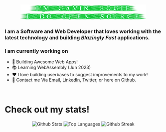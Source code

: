 <div align="center"><a href="https://www.gbogie.com/"><img width="80%" alt="Hey! I'm Gavin Bogie and I do Open Source!" src="./images/hey.png" /></a></div>

### I am a Software and Web Developer that loves working with the latest technology and building _Blazingly Fast_ applications.

### I am currently working on

- 🔨 Building Awesome Web Apps!
- 📚 Learning WebAssembly (Jun 2023)
- ❤️ I love building userbases to suggest improvements to my work!
- 💬 Contact me Via [Email](mailto:gbogie13@gmail.com), [LinkedIn](https://www.linkedin.com/in/gbog/), [Twitter](https://twitter.com/GavBog13/), or here on [Github](https://github.com/GavBog/GavBog/discussions/1).

<br />

# Check out my stats!

<div align="center">
  <img height="200" align="center" src="https://github-readme-stats.vercel.app/api?username=GavBog&count_private=true&hide_rank=true&show_icons=true&theme=tokyonight&locale=en" alt="Github Stats"/>
  <img height="200" align="center" src="https://github-readme-stats.vercel.app/api/top-langs?username=GavBog&show_icons=true&theme=tokyonight&locale=en" alt="Top Languages"/>
  <img align="center" src="https://github-readme-streak-stats.herokuapp.com?user=GavBog&theme=tokyonight" alt="Github Streak"/>
</div>
